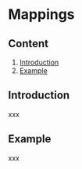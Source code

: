 Mappings
========

Content
-------
  1. [Introduction](#introduction)
  2. [Example](#example)


Introduction
------------
xxx


Example
-------
xxx
